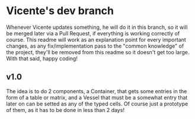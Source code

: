 # Vicente's dev branch

Whenever Vicente updates something, he will do it in this branch, so it will be
merged later via a Pull Request, if everything is working correctly of course. This
readme will work as an explanation point for every important changes, as any
fix/implementation pass to the "common knowledge" of the project, they'll be removed
from this readme so it doesn't get too large. With that said, happy coding!

## v1.0
The idea is to do 2 components, a Container, that gets some entries in the form of
a table or matrix, and a Vessel that must be a somewhat entry that later on can be
setted as any of the typed cells. Of course just a prototype of them, as it has to
be done in less than 2 days!
